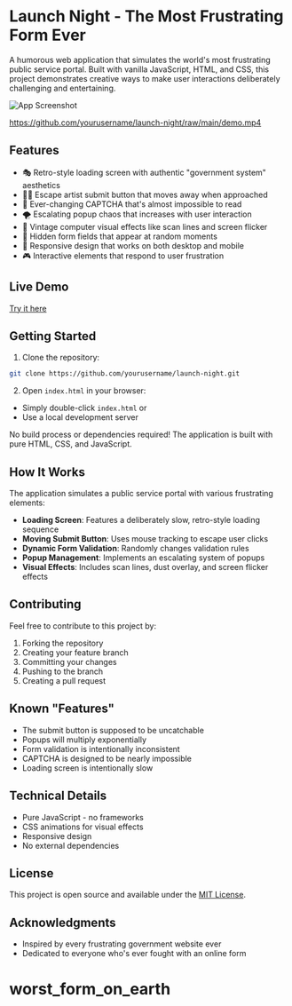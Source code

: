 # Launch Night - The Most Frustrating Form Ever

A humorous web application that simulates the world's most frustrating public service portal. Built with vanilla JavaScript, HTML, and CSS, this project demonstrates creative ways to make user interactions deliberately challenging and entertaining.

![App Screenshot](screenshot.png) <!-- You'll need to add a screenshot later -->

https://github.com/yourusername/launch-night/raw/main/demo.mp4

## Features

- 🎭 Retro-style loading screen with authentic "government system" aesthetics
- 🏃‍♂️ Escape artist submit button that moves away when approached
- 🤖 Ever-changing CAPTCHA that's almost impossible to read
- 🌪️ Escalating popup chaos that increases with user interaction
- 💫 Vintage computer visual effects like scan lines and screen flicker
- 🎯 Hidden form fields that appear at random moments
- 🎨 Responsive design that works on both desktop and mobile
- 🎮 Interactive elements that respond to user frustration

## Live Demo

[Try it here](https://launch-night.netlify.app/) <!-- Add your live demo link when you deploy -->

## Getting Started

1. Clone the repository:
```bash
git clone https://github.com/yourusername/launch-night.git
```

2. Open `index.html` in your browser:
- Simply double-click `index.html` or
- Use a local development server

No build process or dependencies required! The application is built with pure HTML, CSS, and JavaScript.

## How It Works

The application simulates a public service portal with various frustrating elements:

- **Loading Screen**: Features a deliberately slow, retro-style loading sequence
- **Moving Submit Button**: Uses mouse tracking to escape user clicks
- **Dynamic Form Validation**: Randomly changes validation rules
- **Popup Management**: Implements an escalating system of popups
- **Visual Effects**: Includes scan lines, dust overlay, and screen flicker effects

## Contributing

Feel free to contribute to this project by:

1. Forking the repository
2. Creating your feature branch
3. Committing your changes
4. Pushing to the branch
5. Creating a pull request

## Known "Features"

- The submit button is supposed to be uncatchable
- Popups will multiply exponentially
- Form validation is intentionally inconsistent
- CAPTCHA is designed to be nearly impossible
- Loading screen is intentionally slow

## Technical Details

- Pure JavaScript - no frameworks
- CSS animations for visual effects
- Responsive design
- No external dependencies

## License

This project is open source and available under the [MIT License](LICENSE).

## Acknowledgments

- Inspired by every frustrating government website ever
- Dedicated to everyone who's ever fought with an online form
# worst_form_on_earth

